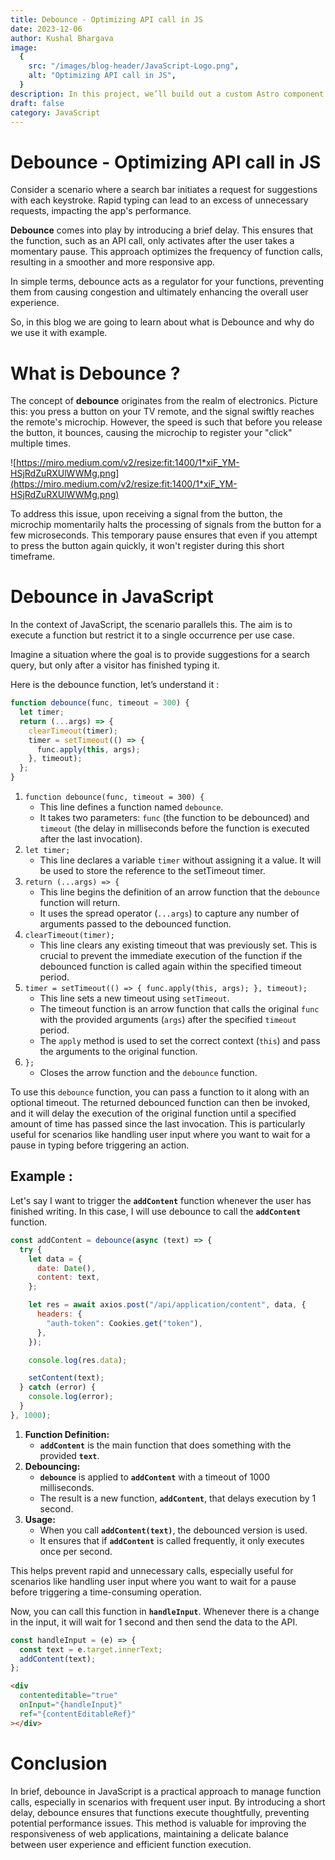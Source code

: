 ```yaml
---
title: Debounce - Optimizing API call in JS
date: 2023-12-06
author: Kushal Bhargava
image:
  {
    src: "/images/blog-header/JavaScript-Logo.png",
    alt: "Optimizing API call in JS",
  }
description: In this project, we’ll build out a custom Astro component for post tags.
draft: false
category: JavaScript
---
```


# Debounce - Optimizing API call in JS

Consider a scenario where a search bar initiates a request for suggestions with each keystroke. Rapid typing can lead to an excess of unnecessary requests, impacting the app's performance.

**Debounce** comes into play by introducing a brief delay. This ensures that the function, such as an API call, only activates after the user takes a momentary pause. This approach optimizes the frequency of function calls, resulting in a smoother and more responsive app.

In simple terms, debounce acts as a regulator for your functions, preventing them from causing congestion and ultimately enhancing the overall user experience.

So, in this blog we are going to learn about what is Debounce and why do we use it with example.

# What is Debounce ?

The concept of **debounce** originates from the realm of electronics. Picture this: you press a button on your TV remote, and the signal swiftly reaches the remote's microchip. However, the speed is such that before you release the button, it bounces, causing the microchip to register your "click" multiple times.

![https://miro.medium.com/v2/resize:fit:1400/1*xiF_YM-HSjRdZuRXUlWWMg.png](https://miro.medium.com/v2/resize:fit:1400/1*xiF_YM-HSjRdZuRXUlWWMg.png)

To address this issue, upon receiving a signal from the button, the microchip momentarily halts the processing of signals from the button for a few microseconds. This temporary pause ensures that even if you attempt to press the button again quickly, it won't register during this short timeframe.

# Debounce in JavaScript

In the context of JavaScript, the scenario parallels this. The aim is to execute a function but restrict it to a single occurrence per use case.

Imagine a situation where the goal is to provide suggestions for a search query, but only after a visitor has finished typing it.

Here is the debounce function, let’s understand it :

```jsx
function debounce(func, timeout = 300) {
  let timer;
  return (...args) => {
    clearTimeout(timer);
    timer = setTimeout(() => {
      func.apply(this, args);
    }, timeout);
  };
}
```

1. `function debounce(func, timeout = 300) {`
   - This line defines a function named `debounce`.
   - It takes two parameters: `func` (the function to be debounced) and `timeout` (the delay in milliseconds before the function is executed after the last invocation).
2. `let timer;`
   - This line declares a variable `timer` without assigning it a value. It will be used to store the reference to the setTimeout timer.
3. `return (...args) => {`
   - This line begins the definition of an arrow function that the `debounce` function will return.
   - It uses the spread operator (`...args`) to capture any number of arguments passed to the debounced function.
4. `clearTimeout(timer);`
   - This line clears any existing timeout that was previously set. This is crucial to prevent the immediate execution of the function if the debounced function is called again within the specified timeout period.
5. `timer = setTimeout(() => { func.apply(this, args); }, timeout);`
   - This line sets a new timeout using `setTimeout`.
   - The timeout function is an arrow function that calls the original `func` with the provided arguments (`args`) after the specified `timeout` period.
   - The `apply` method is used to set the correct context (`this`) and pass the arguments to the original function.
6. `};`
   - Closes the arrow function and the `debounce` function.

To use this `debounce` function, you can pass a function to it along with an optional timeout. The returned debounced function can then be invoked, and it will delay the execution of the original function until a specified amount of time has passed since the last invocation. This is particularly useful for scenarios like handling user input where you want to wait for a pause in typing before triggering an action.

## Example :

Let's say I want to trigger the **`addContent`** function whenever the user has finished writing. In this case, I will use debounce to call the **`addContent`** function.

```jsx
const addContent = debounce(async (text) => {
  try {
    let data = {
      date: Date(),
      content: text,
    };

    let res = await axios.post("/api/application/content", data, {
      headers: {
        "auth-token": Cookies.get("token"),
      },
    });

    console.log(res.data);

    setContent(text);
  } catch (error) {
    console.log(error);
  }
}, 1000);
```

1. **Function Definition:**
   - **`addContent`** is the main function that does something with the provided **`text`**.
2. **Debouncing:**
   - **`debounce`** is applied to **`addContent`** with a timeout of 1000 milliseconds.
   - The result is a new function, **`addContent`**, that delays execution by 1 second.
3. **Usage:**
   - When you call **`addContent(text)`**, the debounced version is used.
   - It ensures that if **`addContent`** is called frequently, it only executes once per second.

This helps prevent rapid and unnecessary calls, especially useful for scenarios like handling user input where you want to wait for a pause before triggering a time-consuming operation.

Now, you can call this function in **`handleInput`**. Whenever there is a change in the input, it will wait for 1 second and then send the data to the API.

```jsx
const handleInput = (e) => {
  const text = e.target.innerText;
  addContent(text);
};
```

```html
<div
  contenteditable="true"
  onInput="{handleInput}"
  ref="{contentEditableRef}"
></div>
```

# Conclusion

In brief, debounce in JavaScript is a practical approach to manage function calls, especially in scenarios with frequent user input. By introducing a short delay, debounce ensures that functions execute thoughtfully, preventing potential performance issues. This method is valuable for improving the responsiveness of web applications, maintaining a delicate balance between user experience and efficient function execution.
